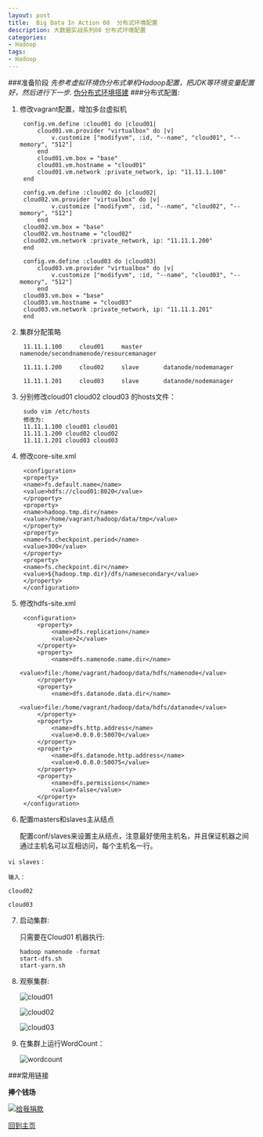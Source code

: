 ```yaml
---
layout:	post
title:	Big Data In Action 08  分布式环境配置
description: 大数据实战系列08 分布式环境配置
categories:
- Hadoop 
tags:
- Hadoop
---
```

###准备阶段
*先参考虚拟环境伪分布式单机Hadoop配置，把JDK等环境变量配置好，然后进行下一步.*
[伪分布式环境搭建][7]
###分布式配置:
1. 修改vagrant配置，增加多台虚拟机
	
	
	  	config.vm.define :cloud01 do |cloud01|
    		cloud01.vm.provider "virtualbox" do |v|
          		v.customize ["modifyvm", :id, "--name", "cloud01", "--memory", "512"]
    		end
    		cloud01.vm.box = "base"
    		cloud01.vm.hostname = "cloud01"
    		cloud01.vm.network :private_network, ip: "11.11.1.100"
 		end

		config.vm.define :cloud02 do |cloud02|
    	cloud02.vm.provider "virtualbox" do |v|
          		v.customize ["modifyvm", :id, "--name", "cloud02", "--memory", "512"]
    		end
    	cloud02.vm.box = "base"
    	cloud02.vm.hostname = "cloud02"
    	cloud02.vm.network :private_network, ip: "11.11.1.200"
  		end
  
  		config.vm.define :cloud03 do |cloud03|
    		cloud03.vm.provider "virtualbox" do |v|
          		v.customize ["modifyvm", :id, "--name", "cloud03", "--memory", "512"]
    		end
    	cloud03.vm.box = "base"
    	cloud03.vm.hostname = "cloud03"
    	cloud03.vm.network :private_network, ip: "11.11.1.201"
  		end

2. 集群分配策略

		11.11.1.100     cloud01		master      namenode/secondnamenode/resourcemanager     

		11.11.1.200    	cloud02 	slave       datanode/nodemanager

		11.11.1.201     cloud03 	slave       datanode/nodemanager              

3. 分别修改cloud01 cloud02 cloud03 的hosts文件：
		
		sudo vim /etc/hosts
   		修改为:
  		11.11.1.100 cloud01 cloud01
		11.11.1.200 cloud02 cloud02
 		11.11.1.201 cloud03 cloud03

4. 修改core-site.xml
		
		 
		<configuration>
    	<property>
        <name>fs.default.name</name>
        <value>hdfs://cloud01:8020</value>
    	</property>
     	<property>
        <name>hadoop.tmp.dir</name>
        <value>/home/vagrant/hadoop/data/tmp</value>
    	</property>
   	 	<property>
        <name>fs.checkpoint.period</name>
        <value>300</value>
     	</property>
    	<property>
        <name>fs.checkpoint.dir</name>
        <value>${hadoop.tmp.dir}/dfs/namesecondary</value>
     	</property>
		</configuration>   
5. 修改hdfs-site.xml

		<configuration>
    		<property>
        		<name>dfs.replication</name>
        		<value>2</value>
    		</property>
    		<property>
        		<name>dfs.namenode.name.dir</name>
        		<value>file:/home/vagrant/hadoop/data/hdfs/namenode</value>
    		</property>
    		<property>
        		<name>dfs.datanode.data.dir</name>
        		<value>file:/home/vagrant/hadoop/data/hdfs/datanode</value>
    		</property>
    		<property>
        		<name>dfs.http.address</name>
       			<value>0.0.0.0:50070</value>
        	</property>
    		<property>
        		<name>dfs.datanode.http.address</name>
        		<value>0.0.0.0:50075</value>
    		</property>
    		<property>
        		<name>dfs.permissions</name>
        		<value>false</value>
    		</property>
		</configuration>  
 
6.   配置masters和slaves主从结点 

     配置conf/slaves来设置主从结点，注意最好使用主机名，并且保证机器之间通过主机名可以互相访问，每个主机名一行。 

	vi slaves： 

	输入： 

	cloud02

	cloud03

7.	启动集群:
	
	只需要在Cloud01 机器执行:
	
		hadoop namenode -format
		start-dfs.sh 
		start-yarn.sh

8.	观察集群:
		
	![cloud01][1]

	![cloud02][2]

	![cloud03][3]

8. 在集群上运行WordCount：

	![wordcount][6]

###常用链接

**捧个钱场**

[![给我捐款](http://c000005.qiniudn.com/donate_me.png "给我捐款")](http://me.alipay.com/0xc000005)

[回到主页][5]

                                               


[1]: http://c000005.qiniudn.com/8.PNG
[2]: http://c000005.qiniudn.com/9.PNG
[3]: http://c000005.qiniudn.com/10.PNG
[6]: http://c000005.qiniudn.com/11.PNG
[4]: https://github.com/0xC000005/Hadoop
[5]: http://0xc000005.github.io/
[7]: http://0xc000005.github.io/2014/01/Big-Data-03/